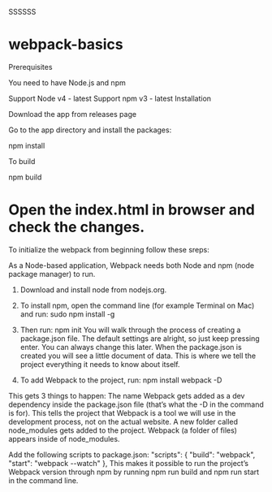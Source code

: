 SSSSSS
# webpack-basics
Prerequisites

You need to have Node.js and npm

Support Node v4 - latest
Support npm v3 - latest
Installation

Download the app from releases page

Go to the app directory and install the packages:



npm install

To build 

npm build

Open the index.html in browser and check the changes.
===================================================================================================================================
To initialize the webpack from beginning follow these sreps:

As a Node-based application, Webpack needs both Node and npm (node package manager) to run.
1) Download and install node from nodejs.org.
2) To install npm, open the command line (for example Terminal on Mac) and run:
	sudo npm install -g
3) Then run:
	npm init
You will walk through the process of creating a package.json file. The default settings are alright, so just keep pressing enter. You can always change this later.
When the package.json is created you will see a little document of data. This is where we tell the project everything it needs to know about itself.

4) To add Webpack to the project, run: 
	npm install webpack -D
	
This gets 3 things to happen:
The name Webpack gets added as a dev dependency inside the package.json file (that’s what the -D in the command is for). This tells the project that Webpack is a tool we will use in the development process, not on the actual website.
A new folder called node_modules gets added to the project.
Webpack (a folder of files) appears inside of node_modules.	

Add the following scripts to package.json:
"scripts": {
  "build": "webpack",
  "start": "webpack --watch"
},
This makes it possible to run the project’s Webpack version through npm by running npm run build and npm run start in the command line.


